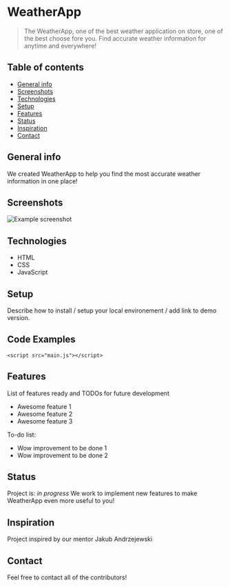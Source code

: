 # WeatherApp
> The WeatherApp, one of the best weather application on store, one of the best choose fore you.
Find accurate weather information for anytime and everywhere!

## Table of contents
* [General info](#general-info)
* [Screenshots](#screenshots)
* [Technologies](#technologies)
* [Setup](#setup)
* [Features](#features)
* [Status](#status)
* [Inspiration](#inspiration)
* [Contact](#contact)

## General info
We created WeatherApp to help you find the most accurate weather information in one place!

## Screenshots
![Example screenshot](./img/screenshot.png)

## Technologies
* HTML
* CSS
* JavaScript

## Setup
Describe how to install / setup your local environement / add link to demo version.

## Code Examples
<!DOCTYPE html>
<html lang="pl">
<head>
    <meta charset="UTF-8">
    <meta name="viewport" content="width=device-width, initial-scale=1.0">
    <meta http-equiv="X-UA-Compatible" content="ie=edge, chrome=1">
    <title>Aplikacja pogodowa</title>
    <link href="style.css" rel="stylesheet" type="text/css">
</head>
<body>
    
    <script src="main.js"></script>
</body>
</html>

## Features
List of features ready and TODOs for future development
* Awesome feature 1
* Awesome feature 2
* Awesome feature 3

To-do list:
* Wow improvement to be done 1
* Wow improvement to be done 2

## Status
Project is: _in progress_ We work to implement new features to make WeatherApp even more useful to you!

## Inspiration
Project inspired by our mentor Jakub Andrzejewski 

## Contact
Feel free to contact all of the contributors!
